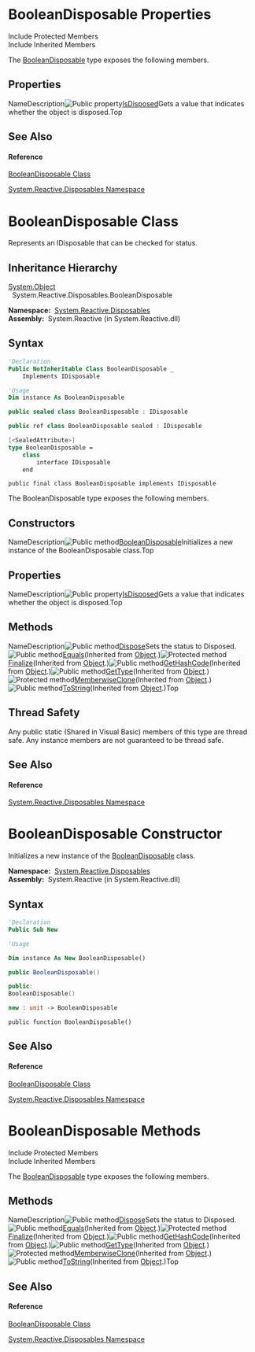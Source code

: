 # BooleanDisposable Properties

Include Protected Members  
Include Inherited Members

The [BooleanDisposable](BooleanDisposable\BooleanDisposable.md) type exposes the following members.

## Properties

NameDescription![Public property](images\Hh211972.pubproperty(en-us,VS.103).gif "Public property")[IsDisposed](IsDisposed\BooleanDisposable.IsDisposed.md)Gets a value that indicates whether the object is disposed.Top

## See Also

#### Reference

[BooleanDisposable Class](BooleanDisposable\BooleanDisposable.md)

[System.Reactive.Disposables Namespace](System.Reactive.Disposables\System.Reactive.Disposables.md)





# BooleanDisposable Class

Represents an IDisposable that can be checked for status.

## Inheritance Hierarchy

[System.Object](https://msdn.microsoft.com/en-us/library/e5kfa45b)  
  System.Reactive.Disposables.BooleanDisposable

**Namespace:**  [System.Reactive.Disposables](System.Reactive.Disposables\System.Reactive.Disposables.md)  
**Assembly:**  System.Reactive (in System.Reactive.dll)

## Syntax

```vb
'Declaration
Public NotInheritable Class BooleanDisposable _
    Implements IDisposable
```

```vb
'Usage
Dim instance As BooleanDisposable
```

```csharp
public sealed class BooleanDisposable : IDisposable
```

```c++
public ref class BooleanDisposable sealed : IDisposable
```

```fsharp
[<SealedAttribute>]
type BooleanDisposable =  
    class
        interface IDisposable
    end
```

```jscript
public final class BooleanDisposable implements IDisposable
```

The BooleanDisposable type exposes the following members.

## Constructors

NameDescription![Public method](images\Hh303103.pubmethod(en-us,VS.103).gif "Public method")[BooleanDisposable](BooleanDisposable\BooleanDisposable.md)Initializes a new instance of the BooleanDisposable class.Top

## Properties

NameDescription![Public property](images\Hh211972.pubproperty(en-us,VS.103).gif "Public property")[IsDisposed](IsDisposed\BooleanDisposable.IsDisposed.md)Gets a value that indicates whether the object is disposed.Top

## Methods

NameDescription![Public method](images\Hh303103.pubmethod(en-us,VS.103).gif "Public method")[Dispose](Dispose\BooleanDisposable.Dispose.md)Sets the status to Disposed.![Public method](images\Hh303103.pubmethod(en-us,VS.103).gif "Public method")[Equals](https://msdn.microsoft.com/en-us/library/m:system.object.equals(system.object)(v=VS.103))(Inherited from [Object](https://msdn.microsoft.com/en-us/library/e5kfa45b).)![Protected method](images\Hh303103.protmethod(en-us,VS.103).gif "Protected method")[Finalize](https://msdn.microsoft.com/en-us/library/4k87zsw7)(Inherited from [Object](https://msdn.microsoft.com/en-us/library/e5kfa45b).)![Public method](images\Hh303103.pubmethod(en-us,VS.103).gif "Public method")[GetHashCode](https://msdn.microsoft.com/en-us/library/zdee4b3y)(Inherited from [Object](https://msdn.microsoft.com/en-us/library/e5kfa45b).)![Public method](images\Hh303103.pubmethod(en-us,VS.103).gif "Public method")[GetType](https://msdn.microsoft.com/en-us/library/dfwy45w9)(Inherited from [Object](https://msdn.microsoft.com/en-us/library/e5kfa45b).)![Protected method](images\Hh303103.protmethod(en-us,VS.103).gif "Protected method")[MemberwiseClone](https://msdn.microsoft.com/en-us/library/57ctke0a)(Inherited from [Object](https://msdn.microsoft.com/en-us/library/e5kfa45b).)![Public method](images\Hh303103.pubmethod(en-us,VS.103).gif "Public method")[ToString](https://msdn.microsoft.com/en-us/library/7bxwbwt2)(Inherited from [Object](https://msdn.microsoft.com/en-us/library/e5kfa45b).)Top

## Thread Safety

Any public static (Shared in Visual Basic) members of this type are thread safe. Any instance members are not guaranteed to be thread safe.

## See Also

#### Reference

[System.Reactive.Disposables Namespace](System.Reactive.Disposables\System.Reactive.Disposables.md)










# BooleanDisposable Constructor

Initializes a new instance of the [BooleanDisposable](BooleanDisposable\BooleanDisposable.md) class.

**Namespace:**  [System.Reactive.Disposables](System.Reactive.Disposables\System.Reactive.Disposables.md)  
**Assembly:**  System.Reactive (in System.Reactive.dll)

## Syntax

```vb
'Declaration
Public Sub New
```

```vb
'Usage

Dim instance As New BooleanDisposable()
```

```csharp
public BooleanDisposable()
```

```c++
public:
BooleanDisposable()
```

```fsharp
new : unit -> BooleanDisposable
```

```jscript
public function BooleanDisposable()
```

## See Also

#### Reference

[BooleanDisposable Class](BooleanDisposable\BooleanDisposable.md)

[System.Reactive.Disposables Namespace](System.Reactive.Disposables\System.Reactive.Disposables.md)





# BooleanDisposable Methods

Include Protected Members  
Include Inherited Members

The [BooleanDisposable](BooleanDisposable\BooleanDisposable.md) type exposes the following members.

## Methods

NameDescription![Public method](images\Hh303103.pubmethod(en-us,VS.103).gif "Public method")[Dispose](Dispose\BooleanDisposable.Dispose.md)Sets the status to Disposed.![Public method](images\Hh303103.pubmethod(en-us,VS.103).gif "Public method")[Equals](https://msdn.microsoft.com/en-us/library/m:system.object.equals(system.object)(v=VS.103))(Inherited from [Object](https://msdn.microsoft.com/en-us/library/e5kfa45b).)![Protected method](images\Hh303103.protmethod(en-us,VS.103).gif "Protected method")[Finalize](https://msdn.microsoft.com/en-us/library/4k87zsw7)(Inherited from [Object](https://msdn.microsoft.com/en-us/library/e5kfa45b).)![Public method](images\Hh303103.pubmethod(en-us,VS.103).gif "Public method")[GetHashCode](https://msdn.microsoft.com/en-us/library/zdee4b3y)(Inherited from [Object](https://msdn.microsoft.com/en-us/library/e5kfa45b).)![Public method](images\Hh303103.pubmethod(en-us,VS.103).gif "Public method")[GetType](https://msdn.microsoft.com/en-us/library/dfwy45w9)(Inherited from [Object](https://msdn.microsoft.com/en-us/library/e5kfa45b).)![Protected method](images\Hh303103.protmethod(en-us,VS.103).gif "Protected method")[MemberwiseClone](https://msdn.microsoft.com/en-us/library/57ctke0a)(Inherited from [Object](https://msdn.microsoft.com/en-us/library/e5kfa45b).)![Public method](images\Hh303103.pubmethod(en-us,VS.103).gif "Public method")[ToString](https://msdn.microsoft.com/en-us/library/7bxwbwt2)(Inherited from [Object](https://msdn.microsoft.com/en-us/library/e5kfa45b).)Top

## See Also

#### Reference

[BooleanDisposable Class](BooleanDisposable\BooleanDisposable.md)

[System.Reactive.Disposables Namespace](System.Reactive.Disposables\System.Reactive.Disposables.md)




